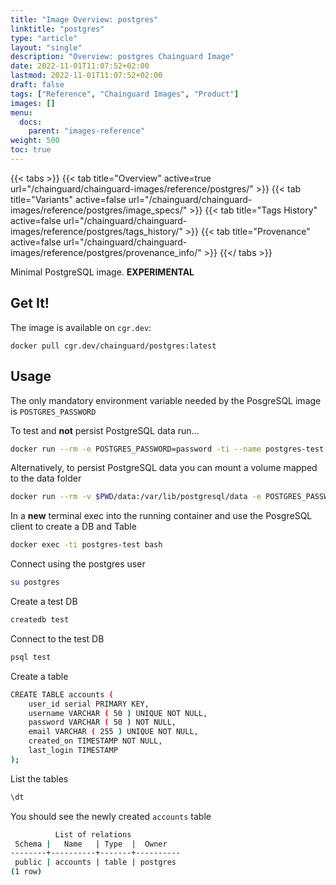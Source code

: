 ```yaml
---
title: "Image Overview: postgres"
linktitle: "postgres"
type: "article"
layout: "single"
description: "Overview: postgres Chainguard Image"
date: 2022-11-01T11:07:52+02:00
lastmod: 2022-11-01T11:07:52+02:00
draft: false
tags: ["Reference", "Chainguard Images", "Product"]
images: []
menu:
  docs:
    parent: "images-reference"
weight: 500
toc: true
---
```


{{< tabs >}}
{{< tab title="Overview" active=true url="/chainguard/chainguard-images/reference/postgres/" >}}
{{< tab title="Variants" active=false url="/chainguard/chainguard-images/reference/postgres/image_specs/" >}}
{{< tab title="Tags History" active=false url="/chainguard/chainguard-images/reference/postgres/tags_history/" >}}
{{< tab title="Provenance" active=false url="/chainguard/chainguard-images/reference/postgres/provenance_info/" >}}
{{</ tabs >}}



Minimal PostgreSQL image. **EXPERIMENTAL**

## Get It!

The image is available on `cgr.dev`:

```
docker pull cgr.dev/chainguard/postgres:latest
```

## Usage

The only mandatory environment variable needed by the PosgreSQL image is `POSTGRES_PASSWORD`

To test and __not__ persist PostgreSQL data run...
```sh
docker run --rm -e POSTGRES_PASSWORD=password -ti --name postgres-test cgr.dev/chainguard/postgres:latest
```

Alternatively, to persist PostgreSQL data you can mount a volume mapped to the data folder
```sh
docker run --rm -v $PWD/data:/var/lib/postgresql/data -e POSTGRES_PASSWORD=password -ti --name postgres-test cgr.dev/chainguard/postgres:latest
```

In a __new__ terminal exec into the running container and use the PosgreSQL client to create a DB and Table
```sh
docker exec -ti postgres-test bash
```

Connect using the postgres user
```sh
su postgres
```

Create a test DB
```sh
createdb test
```

Connect to the test DB
```sh
psql test
```

Create a table
```sh
CREATE TABLE accounts (
	user_id serial PRIMARY KEY,
	username VARCHAR ( 50 ) UNIQUE NOT NULL,
	password VARCHAR ( 50 ) NOT NULL,
	email VARCHAR ( 255 ) UNIQUE NOT NULL,
	created_on TIMESTAMP NOT NULL,
	last_login TIMESTAMP
);
```

List the tables
```sh
\dt
```

You should see the newly created `accounts` table
```sh
          List of relations
 Schema |   Name   | Type  |  Owner
--------+----------+-------+----------
 public | accounts | table | postgres
(1 row)
```

